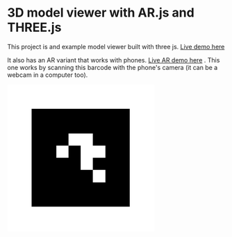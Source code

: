 # 3D model viewer with AR.js and THREE.js

This project is and example model viewer built with three js. [Live demo here](https://mautar55.github.io/) 

It also has an AR variant that works with phones. 
[Live AR demo here](https://mautar55.github.io/ar/) . This one works by scanning this barcode with the phone's camera (it can be a webcam in a computer too). 


![BARCODE](https://raw.githubusercontent.com/Mautar55/own-arcat/master/archivos%20de%20pruebas/MATRIX_CODE_4x4_BCH_13_5_5%20-%20of%20value%205%20-%20copia2.png
 "BARCODE OF VALUE 5")
